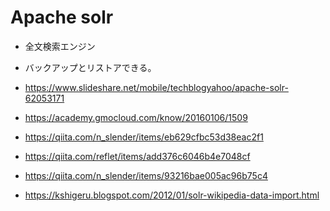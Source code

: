 # Apache solr
  - 全文検索エンジン

  - バックアップとリストアできる。

  - https://www.slideshare.net/mobile/techblogyahoo/apache-solr-62053171

  - https://academy.gmocloud.com/know/20160106/1509

  - https://qiita.com/n_slender/items/eb629cfbc53d38eac2f1

  - https://qiita.com/reflet/items/add376c6046b4e7048cf

  - https://qiita.com/n_slender/items/93216bae005ac96b75c4

  - https://kshigeru.blogspot.com/2012/01/solr-wikipedia-data-import.html
